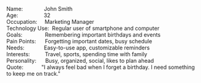
Name: &nbsp;&nbsp;&nbsp;&nbsp;&nbsp;&nbsp;&nbsp;&nbsp;&nbsp;&nbsp;&nbsp;&nbsp;	John Smith<br>
Age:&nbsp;&nbsp;&nbsp;&nbsp;&nbsp;&nbsp;&nbsp;&nbsp;&nbsp;&nbsp;&nbsp;&nbsp;&nbsp;&nbsp;&nbsp;&nbsp;	32 <br>
Occupation:&nbsp;&nbsp;&nbsp;&nbsp;	Marketing Manager <br>
Technology Use:&nbsp;	Regular user of smartphone and computer<br>
Goals:&nbsp;&nbsp;&nbsp;&nbsp;&nbsp;&nbsp;&nbsp;&nbsp;&nbsp;&nbsp;&nbsp;&nbsp;&nbsp;&nbsp;	Remembering important birthdays and events<br>
Pain Points:&nbsp;&nbsp;&nbsp;&nbsp;&nbsp;	Forgetting important dates, busy schedule<br>
Needs:	&nbsp;&nbsp;&nbsp;&nbsp;&nbsp;&nbsp;&nbsp;&nbsp;&nbsp;&nbsp;&nbsp;&nbsp;Easy-to-use app, customizable reminders<br>
Interests:&nbsp;&nbsp;&nbsp;&nbsp;&nbsp;&nbsp;&nbsp;&nbsp;&nbsp;	Travel, sports, spending time with family<br>
Personality:&nbsp;&nbsp;&nbsp;&nbsp;&nbsp;	Busy, organized, social, likes to plan ahead<br>
Quote:&nbsp;&nbsp;&nbsp;&nbsp;&nbsp;&nbsp;&nbsp;&nbsp;&nbsp;&nbsp;&nbsp;	"I always feel bad when I forget a birthday. I need something to keep me on track."<br>
